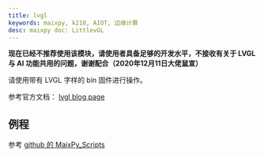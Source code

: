 ```yaml
---
title: lvgl
keywords: maixpy, k210, AIOT, 边缘计算
desc: maixpy doc: LittlevGL
---
```



**现在已经不推荐使用该模块，请使用者具备足够的开发水平，不接收有关于 LVGL 与 AI 功能共用的问题，谢谢配合（2020年12月11日大佬鼠宣）**

请使用带有 LVGL 字样的 bin 固件进行操作。

参考官方文档： [lvgl blog page](https://lvgl.io/developers)

## 例程

参考 [github 的 MaixPy_Scripts](https://github.com/sipeed/MaixPy_scripts/tree/master/multimedia/gui/lvgl)



